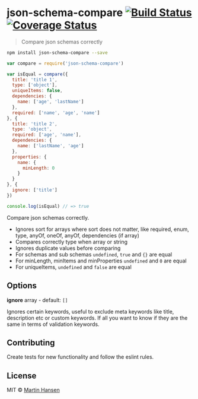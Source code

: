 # json-schema-compare [![Build Status](https://travis-ci.org/mokkabonna/json-schema-compare.svg?branch=master)](https://travis-ci.org/mokkabonna/json-schema-compare) [![Coverage Status](https://coveralls.io/repos/github/mokkabonna/json-schema-compare/badge.svg?branch=master)](https://coveralls.io/github/mokkabonna/json-schema-compare?branch=master)


> Compare json schemas correctly

```bash
npm install json-schema-compare --save
```

```js
var compare = require('json-schema-compare')

var isEqual = compare({
  title: 'title 1',
  type: ['object'],
  uniqueItems: false,
  dependencies: {
    name: ['age', 'lastName']
  },
  required: ['name', 'age', 'name']
}, {
  title: 'title 2',
  type: 'object',
  required: ['age', 'name'],
  dependencies: {
    name: ['lastName', 'age']
  },
  properties: {
    name: {
      minLength: 0
    }
  }
}, {
  ignore: ['title']
})

console.log(isEqual) // => true
```

Compare json schemas correctly.

- Ignores sort for arrays where sort does not matter, like required, enum, type, anyOf, oneOf, anyOf, dependencies (if array)
- Compares correctly type when array or string
- Ignores duplicate values before comparing
- For schemas and sub schemas `undefined`, `true` and `{}` are equal
- For minLength, minItems and minProperties `undefined` and `0` are equal
- For uniqueItems, `undefined` and `false` are equal


## Options

**ignore** array - default: `[]`

Ignores certain keywords, useful to exclude meta keywords like title, description etc or custom keywords. If all you want to know if they are the same in terms of validation keywords.


## Contributing

Create tests for new functionality and follow the eslint rules.

## License

MIT © [Martin Hansen](http://martinhansen.com)
